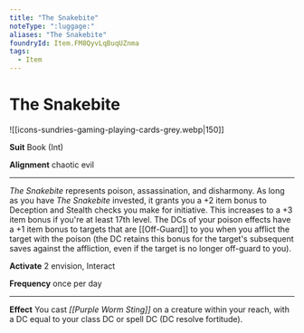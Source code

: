 ```yaml
---
title: "The Snakebite"
noteType: ":luggage:"
aliases: "The Snakebite"
foundryId: Item.FM8QyvLqBuqUZnma
tags:
  - Item
---
```


# The Snakebite
![[icons-sundries-gaming-playing-cards-grey.webp|150]]

**Suit** Book (Int)

**Alignment** chaotic evil

* * *

_The Snakebite_ represents poison, assassination, and disharmony. As long as you have _The Snakebite_ invested, it grants you a +2 item bonus to Deception and Stealth checks you make for initiative. This increases to a +3 item bonus if you're at least 17th level. The DCs of your poison effects have a +1 item bonus to targets that are [[Off-Guard]] to you when you afflict the target with the poison (the DC retains this bonus for the target's subsequent saves against the affliction, even if the target is no longer off-guard to you).

**Activate** 2 envision, Interact

**Frequency** once per day

* * *

**Effect** You cast _[[Purple Worm Sting]]_ on a creature within your reach, with a DC equal to your class DC or spell DC (DC resolve fortitude).
